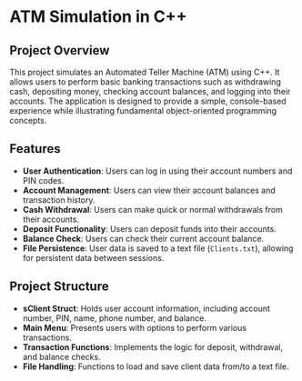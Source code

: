 
# ATM Simulation in C++  

## Project Overview  
This project simulates an Automated Teller Machine (ATM) using C++. It allows users to perform basic banking transactions such as withdrawing cash, depositing money, checking account balances, and logging into their accounts. The application is designed to provide a simple, console-based experience while illustrating fundamental object-oriented programming concepts.  

## Features  
- **User Authentication**: Users can log in using their account numbers and PIN codes.  
- **Account Management**: Users can view their account balances and transaction history.  
- **Cash Withdrawal**: Users can make quick or normal withdrawals from their accounts.  
- **Deposit Functionality**: Users can deposit funds into their accounts.  
- **Balance Check**: Users can check their current account balance.  
- **File Persistence**: User data is saved to a text file (`Clients.txt`), allowing for persistent data between sessions.  

## Project Structure  
- **sClient Struct**: Holds user account information, including account number, PIN, name, phone number, and balance.  
- **Main Menu**: Presents users with options to perform various transactions.  
- **Transaction Functions**: Implements the logic for deposit, withdrawal, and balance checks.  
- **File Handling**: Functions to load and save client data from/to a text file.  

